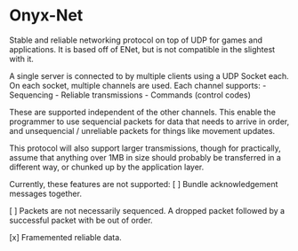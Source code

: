 # Onyx-Net

Stable and reliable networking protocol on top of UDP for
games and applications. It is based off of ENet, but is not compatible
in the slightest with it.

A single server is connected to by multiple clients using a UDP Socket
each. On each socket, multiple channels are used. Each channel supports:
    - Sequencing
    - Reliable transmissions
    - Commands (control codes)

These are supported independent of the other channels. This enable the
programmer to use sequencial packets for data that needs to arrive in
order, and unsequencial / unreliable packets for things like movement
updates.

This protocol will also support larger transmissions, though for
practically, assume that anything over 1MB in size should probably be
transferred in a different way, or chunked up by the application layer.


Currently, these features are not supported:
[ ] Bundle acknowledgement messages together.

[ ] Packets are not necessarily sequenced. A dropped packet followed
    by a successful packet with be out of order.

[x] Framemented reliable data.
